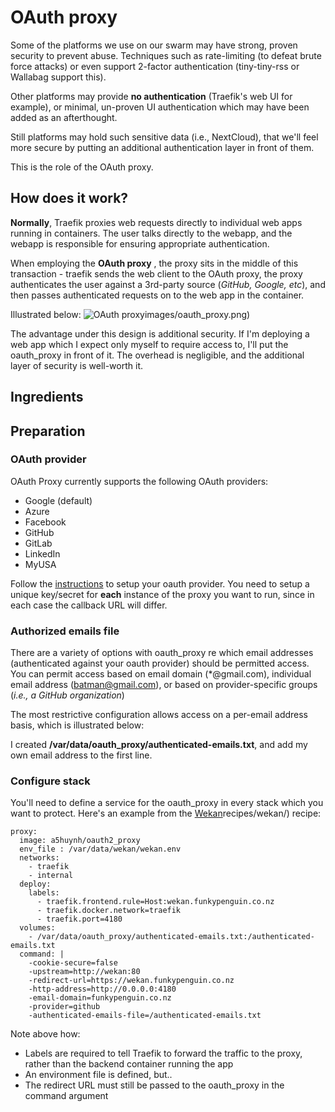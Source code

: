 # OAuth proxy

Some of the platforms we use on our swarm may have strong, proven security to prevent abuse. Techniques such as rate-limiting (to defeat brute force attacks) or even support 2-factor authentication (tiny-tiny-rss or Wallabag support this).

Other platforms may provide **no authentication** (Traefik's web UI for example), or minimal, un-proven UI authentication which may have been added as an afterthought.

Still platforms may hold such sensitive data (i.e., NextCloud), that we'll feel more secure by putting an additional authentication layer in front of them.

This is the role of the OAuth proxy.

## How does it work?

**Normally**, Traefik proxies web requests directly to individual web apps running in containers. The user talks directly to the webapp, and the webapp is responsible for ensuring appropriate authentication.

When employing the **OAuth proxy** , the proxy sits in the middle of this transaction - traefik sends the web client to the OAuth proxy, the proxy authenticates the user against a 3rd-party source (_GitHub, Google, etc_), and then passes authenticated requests on to the web app in the container.

Illustrated below:
![OAuth proxy](https://geek-cookbook.funkypenguin.co.nz/)images/oauth_proxy.png)

The advantage under this design is additional security. If I'm deploying a web app which I expect only myself to require access to, I'll put the oauth_proxy in front of it. The overhead is negligible, and the additional layer of security is well-worth it.

## Ingredients

## Preparation

### OAuth provider

OAuth Proxy currently supports the following OAuth providers:

* Google (default)
* Azure
* Facebook
* GitHub
* GitLab
* LinkedIn
* MyUSA

Follow the [instructions](https://github.com/bitly/oauth2_proxy) to setup your oauth provider. You need to setup a unique key/secret for **each** instance of the proxy you want to run, since in each case the callback URL will differ.

### Authorized emails file

There are a variety of options with oauth_proxy re which email addresses (authenticated against your oauth provider) should be permitted access. You can permit access based on email domain (*@gmail.com), individual email address (batman@gmail.com), or based on provider-specific groups (_i.e., a GitHub organization_)

The most restrictive configuration allows access on a per-email address basis, which is illustrated below:

I created **/var/data/oauth_proxy/authenticated-emails.txt**, and add my own email address to the first line.

### Configure stack

You'll need to define a service for the oauth_proxy in every stack which you want to protect. Here's an example from the [Wekan](https://geek-cookbook.funkypenguin.co.nz/)recipes/wekan/) recipe:

```
proxy:
  image: a5huynh/oauth2_proxy
  env_file : /var/data/wekan/wekan.env
  networks:
    - traefik
    - internal
  deploy:
    labels:
      - traefik.frontend.rule=Host:wekan.funkypenguin.co.nz
      - traefik.docker.network=traefik
      - traefik.port=4180
  volumes:
    - /var/data/oauth_proxy/authenticated-emails.txt:/authenticated-emails.txt
  command: |
    -cookie-secure=false
    -upstream=http://wekan:80
    -redirect-url=https://wekan.funkypenguin.co.nz
    -http-address=http://0.0.0.0:4180
    -email-domain=funkypenguin.co.nz
    -provider=github
    -authenticated-emails-file=/authenticated-emails.txt
```

Note above how:
* Labels are required to tell Traefik to forward the traffic to the proxy, rather than the backend container running the app
* An environment file is defined, but..
* The redirect URL must still be passed to the oauth_proxy in the command argument